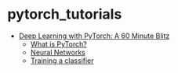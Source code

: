 # pytorch_tutorials

- [Deep Learning with PyTorch: A 60 Minute Blitz](https://pytorch.org/tutorials/beginner/deep_learning_60min_blitz.html)
  - [What is PyTorch?](https://pytorch.org/tutorials/beginner/blitz/tensor_tutorial.html#sphx-glr-beginner-blitz-tensor-tutorial-py)
  - [Neural Networks](https://pytorch.org/tutorials/beginner/blitz/neural_networks_tutorial.html#sphx-glr-beginner-blitz-neural-networks-tutorial-py)
  - [Training a classifier](https://pytorch.org/tutorials/beginner/blitz/cifar10_tutorial.html#sphx-glr-beginner-blitz-cifar10-tutorial-py)
